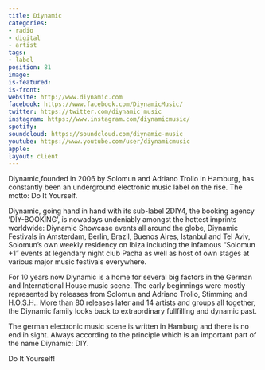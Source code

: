 ```yaml
---
title: Diynamic
categories:
- radio
- digital
- artist
tags:
- label
position: 81
image: 
is-featured: 
is-front: 
website: http://www.diynamic.com
facebook: https://www.facebook.com/DiynamicMusic/
twitter: https://twitter.com/diynamic_music
instagram: https://www.instagram.com/diynamicmusic/
spotify: 
soundcloud: https://soundcloud.com/diynamic-music
youtube: https://www.youtube.com/user/diynamicmusic
apple: 
layout: client
---
```


Diynamic,founded in 2006 by Solomun and Adriano Trolio in Hamburg, has constantly been an underground electronic music label on the rise. The motto: Do It Yourself. 

Diynamic, going hand in hand with its sub-label 2DIY4, the booking agency ’DIY-BOOKING’, is nowadays undeniably amongst the hottest imprints worldwide: Diynamic Showcase events all around the globe, Diynamic Festivals in Amsterdam, Berlin, Brazil, Buenos Aires, Istanbul and Tel Aviv, Solomun’s own weekly residency on Ibiza including the infamous “Solomun +1” events at legendary night club Pacha as well as host of own stages at various major music festivals everywhere.

For 10 years now Diynamic is a home for several big factors in the German and International House music scene. The early beginnings were mostly represented by releases from Solomun and Adriano Trolio, Stimming and H.O.S.H.. More than 80 releases later and 14 artists and groups all together, the Diynamic family looks back to extraordinary fullfilling and dynamic past. 

The german electronic music scene is written in Hamburg and there is no end in sight. Always according to the principle which is an important part of the name Diynamic: DIY.

Do It Yourself!